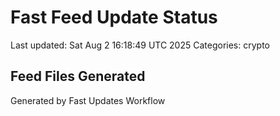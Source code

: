 # Fast Feed Update Status
Last updated: Sat Aug  2 16:18:49 UTC 2025
Categories: crypto

## Feed Files Generated

Generated by Fast Updates Workflow
